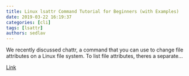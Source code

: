 ```yaml
---
title: Linux lsattr Command Tutorial for Beginners (with Examples)
date: 2019-03-22 16:19:37
categories: [cli]
tags: [lsattr]
authors: sedlav
---
```

        
We recently discussed chattr, a command that you can use to change file attributes on a Linux file system. To list file attributes, theres a separate... 

[Link](https://www.howtoforge.com/linux-lsattr-command/)
